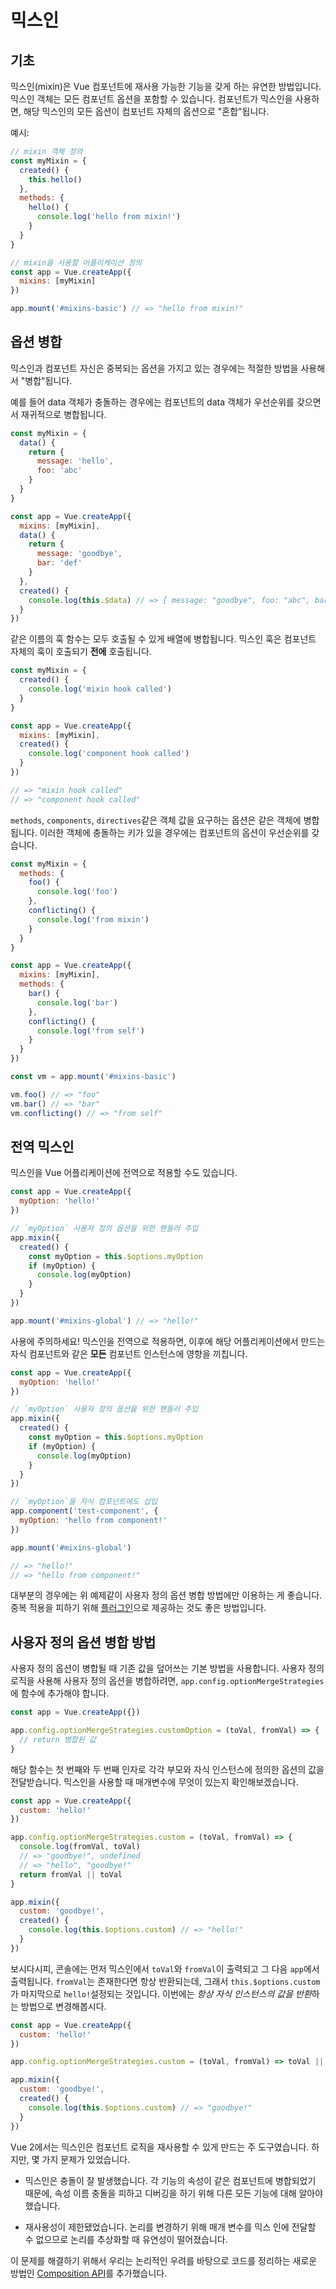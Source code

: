 # 믹스인

## 기초

믹스인(mixin)은 Vue 컴포넌트에 재사용 가능한 기능을 갖게 하는 유연한 방법입니다. 믹스인 객체는 모든 컴포넌트 옵션을 포함할 수 있습니다. 컴포넌트가 믹스인을 사용하면, 해당 믹스인의 모든 옵션이 컴포넌트 자체의 옵션으로 "혼합"됩니다.

예시:

```js
// mixin 객체 정의
const myMixin = {
  created() {
    this.hello()
  },
  methods: {
    hello() {
      console.log('hello from mixin!')
    }
  }
}

// mixin을 사용할 어플리케이션 정의
const app = Vue.createApp({
  mixins: [myMixin]
})

app.mount('#mixins-basic') // => "hello from mixin!"
```

## 옵션 병합

믹스인과 컴포넌트 자신은 중복되는 옵션을 가지고 있는 경우에는 적절한 방법을 사용해서 "병합"됩니다.

예를 들어 data 객체가 충돌하는 경우에는 컴포넌트의 data 객체가 우선순위를 갖으면서 재귀적으로 병합됩니다.

```js
const myMixin = {
  data() {
    return {
      message: 'hello',
      foo: 'abc'
    }
  }
}

const app = Vue.createApp({
  mixins: [myMixin],
  data() {
    return {
      message: 'goodbye',
      bar: 'def'
    }
  },
  created() {
    console.log(this.$data) // => { message: "goodbye", foo: "abc", bar: "def" }
  }
})
```

같은 이름의 훅 함수는 모두 호출될 수 있게 배열에 병합됩니다. 믹스인 훅은 컴포넌트 자체의 훅이 호출되기 **전에** 호출됩니다.

```js
const myMixin = {
  created() {
    console.log('mixin hook called')
  }
}

const app = Vue.createApp({
  mixins: [myMixin],
  created() {
    console.log('component hook called')
  }
})

// => "mixin hook called"
// => "component hook called"
```

`methods`, `components`, `directives`같은 객체 값을 요구하는 옵션은 같은 객체에 병합됩니다. 이러한 객체에 충돌하는 키가 있을 경우에는 컴포넌트의 옵션이 우선순위를 갖습니다.

```js
const myMixin = {
  methods: {
    foo() {
      console.log('foo')
    },
    conflicting() {
      console.log('from mixin')
    }
  }
}

const app = Vue.createApp({
  mixins: [myMixin],
  methods: {
    bar() {
      console.log('bar')
    },
    conflicting() {
      console.log('from self')
    }
  }
})

const vm = app.mount('#mixins-basic')

vm.foo() // => "foo"
vm.bar() // => "bar"
vm.conflicting() // => "from self"
```

## 전역 믹스인

믹스인을 Vue 어플리케이션에 전역으로 적용할 수도 있습니다.

```js
const app = Vue.createApp({
  myOption: 'hello!'
})

// `myOption` 사용자 정의 옵션을 위한 핸들러 주입
app.mixin({
  created() {
    const myOption = this.$options.myOption
    if (myOption) {
      console.log(myOption)
    }
  }
})

app.mount('#mixins-global') // => "hello!"
```

사용에 주의하세요! 믹스인을 전역으로 적용하면, 이후에 해당 어플리케이션에서 만드는 자식 컴포넌트와 같은 **모든** 컴포넌트 인스턴스에 영향을 끼칩니다.

```js
const app = Vue.createApp({
  myOption: 'hello!'
})

// `myOption` 사용자 정의 옵션을 위한 핸들러 주입
app.mixin({
  created() {
    const myOption = this.$options.myOption
    if (myOption) {
      console.log(myOption)
    }
  }
})

// `myOption`을 자식 컴포넌트에도 삽입
app.component('test-component', {
  myOption: 'hello from component!'
})

app.mount('#mixins-global')

// => "hello!"
// => "hello from component!"
```

대부분의 경우에는 위 예제같이 사용자 정의 옵션 병합 방법에만 이용하는 게 좋습니다. 중복 적용을 피하기 위해 [플러그인](plugins.html)으로 제공하는 것도 좋은 방법입니다.

## 사용자 정의 옵션 병합 방법

사용자 정의 옵션이 병합될 때 기존 값을 덮어쓰는 기본 방법을 사용합니다. 사용자 정의 로직을 사용해 사용자 정의 옵션을 병합하려면, `app.config.optionMergeStrategies`에 함수에 추가해야 합니다.

```js
const app = Vue.createApp({})

app.config.optionMergeStrategies.customOption = (toVal, fromVal) => {
  // return 병합된 값
}
```

해당 함수는 첫 번째와 두 번째 인자로 각각 부모와 자식 인스턴스에 정의한 옵션의 값을 전달받습니다. 믹스인을 사용할 때 매개변수에 무엇이 있는지 확인해보겠습니다.

```js
const app = Vue.createApp({
  custom: 'hello!'
})

app.config.optionMergeStrategies.custom = (toVal, fromVal) => {
  console.log(fromVal, toVal)
  // => "goodbye!", undefined
  // => "hello", "goodbye!"
  return fromVal || toVal
}

app.mixin({
  custom: 'goodbye!',
  created() {
    console.log(this.$options.custom) // => "hello!"
  }
})
```

보시다시피, 콘솔에는 먼저 믹스인에서 `toVal`와 `fromVal`이 출력되고 그 다음 `app`에서 출력됩니다. `fromVal`는 존재한다면 항상 반환되는데, 그래서 `this.$options.custom`가 마지막으로 `hello!`설정되는 것입니다. 이번에는 *항상 자식 인스턴스의 값을 반환*하는 방법으로 변경해봅시다.

```js
const app = Vue.createApp({
  custom: 'hello!'
})

app.config.optionMergeStrategies.custom = (toVal, fromVal) => toVal || fromVal

app.mixin({
  custom: 'goodbye!',
  created() {
    console.log(this.$options.custom) // => "goodbye!"
  }
})
```

Vue 2에서는 믹스인은 컴포넌트 로직을 재사용할 수 있게 만드는 주 도구였습니다. 하지만, 몇 가지 문제가 있었습니다.

- 믹스인은 충돌이 잘 발생했습니다. 각 기능의 속성이 같은 컴포넌트에 병합되었기 때문에, 속성 이름 충돌을 피하고 디버깅을 하기 위해 다른 모든 기능에 대해 알아야 했습니다.

- 재사용성이 제한됐었습니다. 논리를 변경하기 위해 매개 변수를 믹스 인에 전달할 수 없으므로 논리를 추상화할 때 유연성이 떨어졌습니다.

이 문제를 해결하기 위해서 우리는 논리적인 우려를 바탕으로 코드를 정리하는 새로운 방법인 [Composition API](composition-api-introduction.html)를 추가했습니다.

